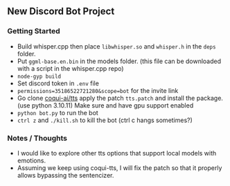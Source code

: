## New Discord Bot Project

### Getting Started

- Build whisper.cpp then place `libwhisper.so` and `whisper.h` in the `deps` folder.
- Put `ggml-base.en.bin` in the models folder. (this file can be downloaded with a script in the whisper.cpp repo)
- `node-gyp build`
- Set discord token in `.env` file
- `permissions=35186522721280&scope=bot` for the invite link
- Go clone [coqui-ai/tts](https://github.com/coqui-ai/TTS) apply the patch `tts.patch` and install the package. (use python 3.10.11) Make sure and have gpu support enabled
- `python bot.py` to run the bot
- `ctrl z` and `./kill.sh` to kill the bot (ctrl c hangs sometimes?)

### Notes / Thoughts

- I would like to explore other tts options that support local models with emotions.
- Assuming we keep using coqui-tts, I will fix the patch so that it properly allows bypassing the sentencizer.

